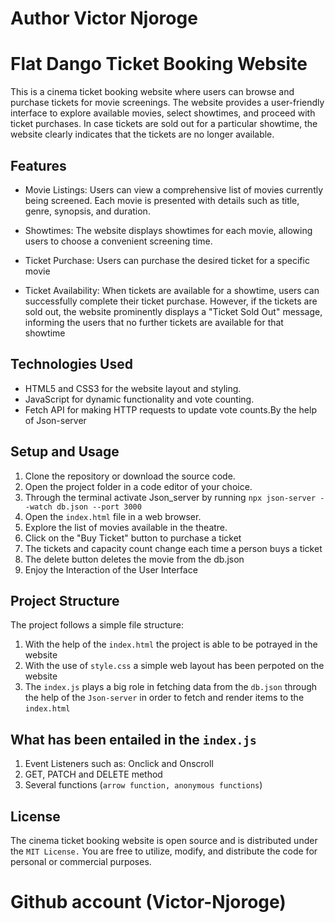 # Author Victor Njoroge


# Flat Dango Ticket Booking Website

This is a cinema ticket booking website where users can browse and purchase tickets for movie screenings. The website provides a user-friendly interface to explore available movies, select showtimes, and proceed with ticket purchases. In case tickets are sold out for a particular showtime, the website clearly indicates that the tickets are no longer available.



## Features
- Movie Listings: Users can view a comprehensive list of movies currently being screened. Each movie is presented with details such as title, genre, synopsis, and duration.

- Showtimes: The website displays showtimes for each movie, allowing users to choose a convenient screening time.

- Ticket Purchase: Users can purchase the desired ticket for a specific movie 

- Ticket Availability: When tickets are available for a showtime, users can successfully complete their ticket purchase. However, if the tickets are sold out, the website prominently displays a "Ticket Sold Out" message, informing the users that no further tickets are available for that showtime

## Technologies Used

- HTML5 and CSS3 for the website layout and styling.
- JavaScript for dynamic functionality and vote counting.
- Fetch API for making HTTP requests to update vote counts.By the help of Json-server

## Setup and Usage

1. Clone the repository or download the source code.
2. Open the project folder in a code editor of your choice.
3. Through the terminal activate Json_server by running `npx json-server --watch db.json --port 3000`
4. Open the `index.html` file in a web browser.
5. Explore the list of movies available in the theatre.
6. Click on the "Buy Ticket" button to purchase a ticket
7. The tickets and capacity count change each time a person buys a ticket
8. The delete button deletes the movie from the db.json
9. Enjoy the Interaction of the User Interface

## Project Structure

The project follows a simple file structure:
1. With the help of the `index.html` the project is able to be potrayed in the website
2. With the use of `style.css` a simple web layout has been perpoted on the website
3. The `index.js` plays a big role in fetching data from the `db.json` through the help of the `Json-server` in order to fetch and render items to the `index.html`

## What has been entailed in the `index.js`

1. Event Listeners such as: Onclick and Onscroll
2. GET, PATCH and DELETE method
3. Several functions (`arrow function, anonymous functions`)

## License

The cinema ticket booking website is open source and is distributed under the `MIT License.` You are free to utilize, modify, and distribute the code for personal or commercial purposes.

# Github account (Victor-Njoroge)